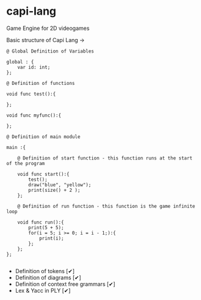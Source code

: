 # capi-lang
Game Engine for 2D videogames

Basic structure of Capi Lang ->

```
@ Global Definition of Variables

global : {
    var id: int;
};

@ Definition of functions

void func test():{

};

void func myfunc():{

};

@ Definition of main module

main :{

    @ Definition of start function - this function runs at the start of the program

    void func start():{
        test();
        draw("blue", "yellow");
        print(size() + 2 );
    };

    @ Definition of run function - this function is the game infinite loop

    void func run():{
        print(5 + 5);
        for(i = 5; i >= 0; i = i - 1;):{
            print(i);
        };
    };
};


```

- Definition of tokens [✔]
- Definition of diagrams [✔]
- Definition of context free grammars [✔]
- Lex & Yacc in PLY [✔]
